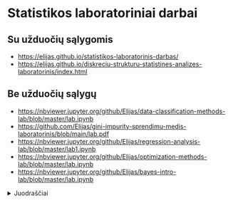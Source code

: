 # Statistikos laboratoriniai darbai

## Su užduočių sąlygomis
- https://elijas.github.io/statistikos-laboratorinis-darbas/
- https://elijas.github.io/diskreciu-strukturu-statistines-analizes-laboratorinis/index.html

## Be užduočių sąlygų
- https://nbviewer.jupyter.org/github/Elijas/data-classification-methods-lab/blob/master/lab.ipynb
- https://github.com/Elijas/gini-impurity-sprendimu-medis-laboratorinis/blob/main/lab.pdf
- https://nbviewer.jupyter.org/github/Elijas/regression-analysis-lab/blob/master/lab1.ipynb
- https://nbviewer.jupyter.org/github/Elijas/optimization-methods-lab/blob/master/lab.ipynb
- https://nbviewer.jupyter.org/github/Elijas/bayes-intro-lab/blob/master/lab.ipynb


<details>
  <summary>Juodraščiai</summary>
  
- https://github.com/Elijas/discrete-mathematics-lab
- https://nbviewer.jupyter.org/github/Elijas/regression-analysis-lab/blob/master/lab2.ipynb
- https://nbviewer.jupyter.org/github/Elijas/graph-theory-lab/blob/master/lab1.ipynb 
- https://nbviewer.jupyter.org/github/Elijas/graph-theory-lab/blob/master/lab2.ipynb 
- https://nbviewer.jupyter.org/github/Elijas/graph-theory-lab/blob/master/lab3.ipynb


</details>
